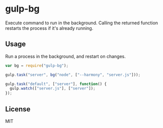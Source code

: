 # gulp-bg

Execute command to run in the background.
Calling the returned function restarts the process if it's already running.

## Usage
Run a process in the background, and restart on changes.

```javascript
var bg = require("gulp-bg");

gulp.task("server", bg("node", ["--harmony", "server.js"]));

gulp.task("default", ["server"], function() {
  gulp.watch(["server.js"], ["server"]);
});
```

## License
MIT
